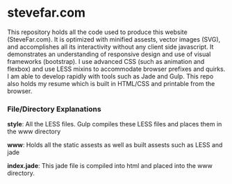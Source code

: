 stevefar.com
============
This repository holds all the code used to produce this website (SteveFar.com). It is optimized with minified assests, vector images (SVG), and accomplishes all its interactivity without any client side javascript. It demonstrates an understanding of responsive design and use of visual frameworks (bootstrap). I use advanced CSS (such as animation and flexbox) and use LESS mixins to accommodate browser prefixes and quirks. I am able to develop rapidly with tools such as Jade and Gulp. This repo also holds my resume which is built in HTML/CSS and printable from the browser.

### File/Directory Explanations

**style**: All the LESS files. Gulp compiles these LESS files and places them in the www directory

**www**: Holds all the static assests as well as built assests such as LESS and jade

**index.jade**: This jade file is compiled into html and placed into the www directory.
